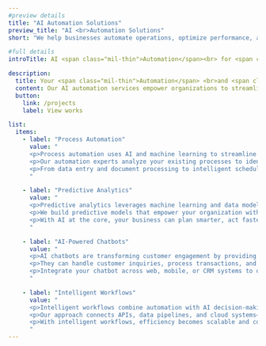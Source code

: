 ```yaml
---
#preview details
title: "AI Automation Solutions"
preview_title: "AI <br>Automation Solutions"
short: "We help businesses automate operations, optimize performance, and unlock intelligent growth with AI-driven systems."

#full details
introTitle: AI <span class="mil-thin">Automation</span><br> for <span class="mil-thin">Smarter</span> Business

description:
  title: Your <span class="mil-thin">Automation</span> <br>and <span class="mil-thin">Integration Strategy</span>
  content: Our AI automation services empower organizations to streamline repetitive processes, improve decision-making, and enhance productivity. From intelligent workflows to predictive analytics and chatbot integrations, we design solutions that adapt, learn, and scale with your business.
  button:
    link: /projects
    label: View works

list:
  items:
    - label: "Process Automation"
      value: "
      <p>Process automation uses AI and machine learning to streamline repetitive business tasks. It reduces manual effort, improves accuracy, and accelerates execution by automating workflows across departments such as HR, finance, and operations.</p>
      <p>Our automation experts analyze your existing processes to identify inefficiencies and implement AI-based tools that deliver measurable time and cost savings.</p>
      <p>From data entry and document processing to intelligent scheduling and approvals, AI automation frees your team to focus on innovation instead of routine work.</p>
      "

    - label: "Predictive Analytics"
      value: "
      <p>Predictive analytics leverages machine learning and data modeling to forecast trends, behaviors, and outcomes. It helps businesses make proactive decisions and anticipate market changes before they happen.</p>
      <p>We build predictive models that empower your organization with data-driven insights—whether for sales forecasting, risk management, or customer engagement optimization.</p>
      <p>With AI at the core, your business can plan smarter, act faster, and adapt continuously.</p>
      "

    - label: "AI-Powered Chatbots"
      value: "
      <p>AI chatbots are transforming customer engagement by providing 24/7 personalized support. Our custom-built chatbots use natural language processing (NLP) to understand intent, respond contextually, and deliver human-like interactions.</p>
      <p>They can handle customer inquiries, process transactions, and assist with onboarding—enhancing service quality while reducing operational costs.</p>
      <p>Integrate your chatbot across web, mobile, or CRM systems to offer seamless automated communication experiences.</p>
      "

    - label: "Intelligent Workflows"
      value: "
      <p>Intelligent workflows combine automation with AI decision-making to coordinate complex tasks across tools and teams. These systems can learn from data, adjust to real-time conditions, and execute end-to-end processes autonomously.</p>
      <p>Our approach connects APIs, data pipelines, and cloud systems—creating a unified automation ecosystem tailored to your business objectives.</p>
      <p>With intelligent workflows, efficiency becomes scalable and continuous improvement becomes automatic.</p>
      "
---
```

